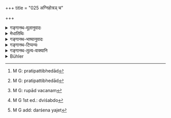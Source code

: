 +++
title = "025 अग्निहोत्रञ् च"

+++

<details><summary>गङ्गानथ-मूलानुवादः</summary>

He shall always offer the Agnihotra, either at the beginning, or, at the end, of day and night, as also the “Darśa” and the “Paurṇamāsa” at the end of each half-month.—(25).
</details>

<details><summary>मेधातिथिः</summary>

अग्निहोत्रादयः शब्दाः श्रुतौ गृह्यस्मृतिषु च कर्मविशेषवचनतया प्रसिद्धाः । सेतिकर्तव्यताकाः तत्र विहिताः । तेषाम् अयम् अनुवादो न त्व् अत्रापूर्वविधिः, रूपवचनात् । केवलं होमविषया कर्तव्यता श्रुता, न द्रव्यं न देवता । अग्निहोत्रादि नामधेयं च विशेषाकाङ्क्ष्यम् । अतः शास्त्रान्तरावगतविशेषवचनतैव प्रतीयते । 

- <u>यद्य्</u> एवं तत एव कर्तव्यतावगमाद् अनर्थकम् इदम् ।

- <u>वेदसंन्यासिकायां</u> प्रकृतोपासनासंवादनार्थम् । यथैव "वाच्य् एके जुह्वति प्राणम्" (म्ध् ४.२३) ज्ञानेनैवेति च पञ्चमहायज्ञाः संपाद्यन्ते । तद्वद् एतद् अपीति । कश् चायम् उपालम्भः "किम् अर्थं पुनर्वचनम्" इति, सर्वश्रुतीनां स्मृतीनाम् च यद् एकदेशे ऽभिहितं तस्यैवान्यत्र पुनर्वचनस्य चोद्यापत्तेः । उक्तश् च सामान्यतः परिहारः प्रतिपत्तृभेदान्[^७२] न पौनरुक्त्यम् इति । यथा प्रतिपत्तृभेदाद्[^७३] इन्द्रियभेदो, नैकेन चक्षुषा सर्वे द्रष्टुं शक्नुवन्ति बहूनीन्द्रियाणि प्रयोजनवन्ति, एवं शाखाभेदः स्मृतिभेदश् च ।


[^७३]:
     M G: pratipattibhedād


[^७२]:
     M G: pratipattibhedād

- <u>अथोच्यते</u>- कस्माद् रुपावचनम्[^७४] इति ।


[^७४]:
     M G: rupād vacanam

- <u>एषो ऽपि</u> न दोषः । प्रतिशाखम् इतिकर्तव्यताया भेदः, कस्याभिधानं क्रियताम् । सर्वाभिधाने गौरवम् । एकतराभिधाने अन्यतरपरित्यागः । 

- <u>तद् अपि</u> चोद्यम् एव । 

- <u>उक्तं</u> चानुवादो ऽयं न विधिः । विधौ हि चोद्यम् एतत् स्यात् । अन्यत्र विहितं किम् अर्थं पुनर् विधानम् इति ।

- **आद्यन्ते द्युनिशोः** । नात्र यथासंख्यम्, किं तर्हि दिव आदौ निशायाश् चादौ, एवं दिवो ऽन्ते निशायाश् चान्त इति । सायंप्रातः कालाव् एतेन परिगृह्येते । तत्रोदितहोमिनाम् अहरादौ अनुदितहोमिनां निशान्ते । द्युशब्दो[^७५] दिवसपर्यायः । **सदा** । यावज्जीवं सायंप्रातर् होमः कर्तव्यः । **दर्शेन** यजेतेत्य् अत्राध्याहर्तव्यम् ।[^७६] न हि तत्रोत्पत्तौ जुहुयाद् इत्य् अस्ति, किं तर्हि दर्शेन यजेतेति । तदनुवादश् चायम् । अत एवाध्याहारः क्रियते । अत एव अविशेषश्रवणे ऽपि **अर्धमासान्त** इति कृष्णपक्षान्ते दर्शः शुक्लान्ते पौर्णमासः । तथा च स्रुतिः- "दर्शे च दर्शेन यजेत पूर्णमास्यां पूर्णमासेन यजेत" इति ॥ ४.२५ ॥


[^७६]:
     M G add: darśena yajet


[^७५]:
     M G 1st ed.: dviśabdo
</details>

<details><summary>गङ्गानथ-भाष्यानुवादः</summary>

The terms ‘*agnihotra*’ and the rest are found used in the Veda and in the Gṛhyasūtra texts, in the sense of particular rites; and these rites, along with their procedure, are prescribed in these texts. And it is to these rites that the present verse makes a *reference*; it does not contain the original injunction of the rites; specially, as it speaks of their *form* only; *i.e*, all that the present verse mentions is the necessity of performing the act of *offering* only,—and it does not mention either the material to be offered, or the deity to whom it is to be offered. And yet the names ‘*Agnihotra*’ and the rest, stand in need of the mention of detailed particulars; hence it follows that what is implied is that the detailed particulars of these rites are to be learnt from other treatises.

“If that be so, then, since the necessity of performing the rites also could be learnt from those same treatises, there is no use for the present text at all.”

The use of the present text lies in adjusting the necessity of performing these acts, in the case of persons who have renounced Vedic rituals, with the form of worship laid down in the present context; the sense being that just as, according to what has been said regarding some people offering ‘the life-breath into speech,’ and so forth, the Five Great Sacrifices are performed by such men, by means of *Knowledge* alone,—so are the sacrificial rites mentioned in the present verse also. Then again, what sort of objection is this that you urge, when you ask—‘Why should there he a repeated mention?’ As a matter of fact, in the case of the Vedic and Smṛti texts, it is found that what is said in one part of it is said again in another part; and all this would be open to objection (according to you). Lastly, we have already provided the general answer to such objections;—*viz*., that since the persons meant to be enlightened are many, the texts cannot be regarded as needless repetitions at all. Just as, by reason of the perceiv-ers being many, there are many organs of perception, and all men cannot see with one eye only, and there is need of several such organs,—so also is the case with the diverse Vedic and Smṛti texts.

The question might be raised—“Why should the mere name of the rites be mentioned?”

There is nothing objectionable in this also. Since the procedures as laid down in the several Vedic texts are divergent, which particular procedure could the verse mention? If it were to mention all, there would be prolexity; and if it were to mention any *one* only, this would involve the abandoning of the others.

“Even so, the omission is open to objection.”

But we have already pointed out that the present verse contains only a
*reference*, and not an *Injunction*. It is only an Injunction, against
which the objection can be urged that—‘the act being already enjoined elsewhere, why should it be enjoined again?’

‘*At the beginning and end of dag and night*;’—this is not meant to be construed respectively. What is meant is—‘at the beginning of day and beginning of night,’ and ‘at the end of day and end of night;’ and by this, *morning and evening* are meant. For those who follow the practice of making the offerings *after sunrise*, the offering shall be made ‘at the beginning of day;’ while for those who follow the practice of making the offerings *before sunrise*, it shall be made ‘at the end of night.’

The term ‘*dyu*’ here is synonymous with ‘*Divasa*,’ ‘day.’

‘*Always*,’—*i.e*., throughout one’s life, one should offer these morning and evening libations.

In connection with ‘*darśena*,’ it is necessary to supply the root ‘*yajeta*’; as the original injunction of the *Darśa-sacrifice* does not contain the verb, ‘*juhuyāt*,’—the injunction being in the form ‘*darśena yajeta*;’ and the prfesent verse makes only a reiterative reference to what is prescribed in that injunction; and thus (it being impossible to construe ‘*darśena*’ with the verb ‘*juhuyāt*’ in the verse) it becomes necessary to supply the verb ‘*yajeta*.’ For this same reason, though the text does not make any specification, the phrase, ‘*at the end of half-month*’ should be understood to mean that the
*Darśa* is to be performed at the end of the darker fortnight, and the
*Paurṇamāsa* (*Pūrṇamāsa*) at the end of the brighter fortnight. Says
the *Śruti*—‘One should perform the *Darśa* sacrifice on the Moonless Day and the *Paurṇamāsa* on the Full Moon Day.’—(25)
</details>

<details><summary>गङ्गानथ-टिप्पन्यः</summary>

This verse is quoted in *Aparārka* (p. 217), which makes the following observations:—The ‘ends of night and day’ being laid down as the times fit for the making of the two *Agnihotra* offerings,—the points of time really meant are also those immediately preceding and following the said ‘ends’; it is on this understanding that the evening-offering is commenced in the *afternoon* and finished after the evening; and for those who adopt the alternative of making the offering ‘after sunrise,’ it is done after the sun has actually risen, (which would naturally be
*after* the end of the night). Similarly as the exact point of time
denoted by the term ‘*Darśa*’ would be too minute for any act, it stands for such length of time as may be necessary for the entire offering. Then follows a long disquisition regarding ‘*Paurṇamāsa*’ and ‘*Amāvasyā*’
</details>

<details><summary>गङ्गानथ-तुल्य-वाक्यानि</summary>

*Yājñavalkya* (1.124).—‘That Brāhmaṇa who may have grains enough for
three years shall drink *Soma*; and he who has enough for the year shall perform the rites previous to the Soma.’

*Viṣṇu* (59. 2-4).—‘The Agnihotra in the morning and in the
evening;—oblations should be poured to the gods;—one shall offer sacrifices on the moonless and full-moon days, by reason of the proximity and remoteness of the moon and the sun.’
</details>

<details><summary>Bühler</summary>

025	A Brahmana shall always offer the Agnihotra at the beginning or at the end of the day and of the night, and the Darsa and Paurnamasa (Ishtis) at the end of each half-month,
</details>
